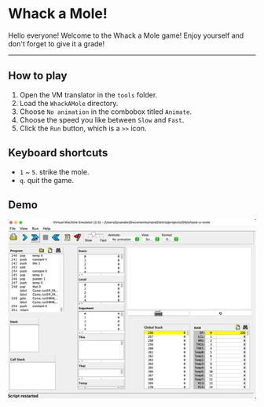 # Whack a Mole!

Hello everyone! Welcome to the Whack a Mole game! Enjoy yourself and don't forget to give it a grade!

---

## How to play

1. Open the VM translator in the `tools` folder.
2. Load the `WhackAMole` directory.
3. Choose `No animation` in the combobox titled `Animate`.
4. Choose the speed you like between `Slow` and `Fast`.
5. Click the `Run` button, which is a `>>` icon.

## Keyboard shortcuts

- `1` ~ `5`. strike the mole.
- `q`. quit the game.

## Demo

![demo](./source/demo.gif)